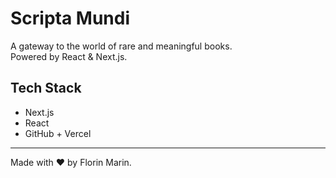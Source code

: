 # Scripta Mundi

A gateway to the world of rare and meaningful books.  
Powered by React & Next.js.

## Tech Stack
- Next.js
- React
- GitHub + Vercel

---

Made with ♥ by Florin Marin.
